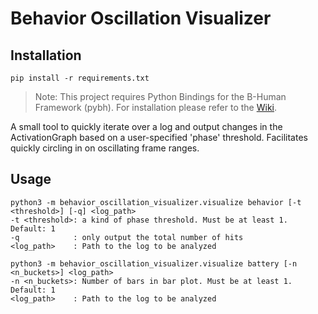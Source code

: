 # Behavior Oscillation Visualizer

## Installation

```
pip install -r requirements.txt
```

> Note: This project requires Python Bindings for the B-Human Framework (pybh). For installation please refer to the [Wiki](https://wiki.b-human.de/master/python-bindings/).

A small tool to quickly iterate over a log and output changes in the ActivationGraph based on a user-specified 'phase' threshold. Facilitates quickly circling in on oscillating frame ranges.

## Usage
```
python3 -m behavior_oscillation_visualizer.visualize behavior [-t <threshold>] [-q] <log_path>
-t <threshold>: a kind of phase threshold. Must be at least 1. Default: 1
-q            : only output the total number of hits
<log_path>    : Path to the log to be analyzed
```
```
python3 -m behavior_oscillation_visualizer.visualize battery [-n <n_buckets>] <log_path>
-n <n_buckets>: Number of bars in bar plot. Must be at least 1. Default: 1
<log_path>    : Path to the log to be analyzed
```
